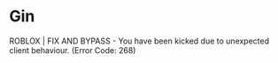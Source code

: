 # Gin
ROBLOX | FIX AND BYPASS - You have been kicked due to unexpected client behaviour. (Error Code: 268)
